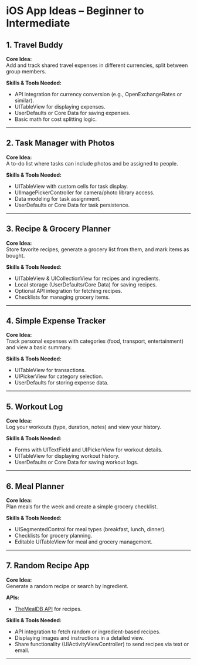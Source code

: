 # iOS App Ideas – Beginner to Intermediate

## 1. Travel Buddy
**Core Idea:**  
Add and track shared travel expenses in different currencies, split between group members.

**Skills & Tools Needed:**  
- API integration for currency conversion (e.g., OpenExchangeRates or similar).  
- UITableView for displaying expenses.  
- UserDefaults or Core Data for saving expenses.  
- Basic math for cost splitting logic.  

---

## 2. Task Manager with Photos
**Core Idea:**  
A to-do list where tasks can include photos and be assigned to people.

**Skills & Tools Needed:**  
- UITableView with custom cells for task display.  
- UIImagePickerController for camera/photo library access.  
- Data modeling for task assignment.  
- UserDefaults or Core Data for task persistence.  

---

## 3. Recipe & Grocery Planner
**Core Idea:**  
Store favorite recipes, generate a grocery list from them, and mark items as bought.

**Skills & Tools Needed:**  
- UITableView & UICollectionView for recipes and ingredients.  
- Local storage (UserDefaults/Core Data) for saving recipes.  
- Optional API integration for fetching recipes.  
- Checklists for managing grocery items.  

---

## 4. Simple Expense Tracker
**Core Idea:**  
Track personal expenses with categories (food, transport, entertainment) and view a basic summary.

**Skills & Tools Needed:**  
- UITableView for transactions.  
- UIPickerView for category selection.  
- UserDefaults for storing expense data.  

---

## 5. Workout Log
**Core Idea:**  
Log your workouts (type, duration, notes) and view your history.

**Skills & Tools Needed:**  
- Forms with UITextField and UIPickerView for workout details.  
- UITableView for displaying workout history.  
- UserDefaults or Core Data for saving workout logs.  

---

## 6. Meal Planner
**Core Idea:**  
Plan meals for the week and create a simple grocery checklist.

**Skills & Tools Needed:**  
- UISegmentedControl for meal types (breakfast, lunch, dinner).  
- Checklists for grocery planning.  
- Editable UITableView for meal and grocery management.  

---

## 7. Random Recipe App
**Core Idea:**  
Generate a random recipe or search by ingredient.

**APIs:**  
- [TheMealDB API](https://www.themealdb.com/) for recipes.  

**Skills & Tools Needed:**  
- API integration to fetch random or ingredient-based recipes.  
- Displaying images and instructions in a detailed view.  
- Share functionality (UIActivityViewController) to send recipes via text or email.  

---




